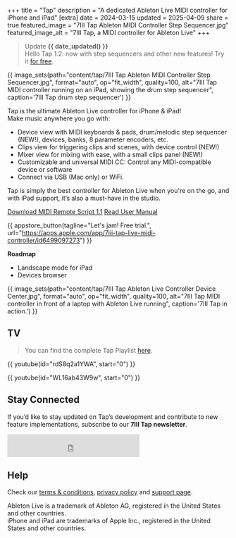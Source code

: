 +++
title = "Tap"
description = "A dedicated Ableton Live MIDI controller for iPhone and iPad"
[extra]
date = 2024-03-15
updated = 2025-04-09
share = true
featured_image = "7III Tap Ableton MIDI Controller Step Sequencer.jpg"
featured_image_alt = "7III Tap, a MIDI controller for Ableton Live"
+++
>Update **{{ date_updated() }}**  
>Hello Tap 1.2: now with step sequencers and other new features! 
>Try it [for free](https://apps.apple.com/app/7iii-tap-live-midi-controller/id6499097273).

{{ image_sets(path="content/tap/7III Tap Ableton MIDI Controller Step Sequencer.jpg", format="auto", op="fit_width", quality=100, alt="7III Tap MIDI controller running on an iPad, showing the drum step sequencer", caption='7III Tap drum step sequencer') }}


Tap is the ultimate Ableton Live controller for iPhone & iPad!  
Make music anywhere you go with:

- Device view with MIDI keyboards & pads, drum/melodic step sequencer (NEW!), devices, banks, 8 parameter encoders, etc.
- Clips view for triggering clips and scenes, with device control (NEW!)
- Mixer view for mixing with ease, with a small clips panel (NEW!)
- Customizable and universal MIDI CC: Control any MIDI-compatible device or software
- Connect via USB (Mac only) or WiFi.

Tap is simply the best controller for Ableton Live when you're on the go, and with iPad support, it’s also a must-have in the studio.

<!-- <div class="button"> -->
<a href="https://project7iii.com/tap/Tap.zip" class="btn" id="yellowButton" download>Download MIDI Remote Script 1.1</a> <a href="/tap/manual" class="btn" id="yellowButton">Read User Manual</a>
<!-- </div> -->


{{ appstore_button(tagline="Let's jam! Free trial.", url="https://apps.apple.com/app/7iii-tap-live-midi-controller/id6499097273") }}

**Roadmap**
- Landscape mode for iPad
- Devices browser

{{ image_sets(path="content/tap/7III Tap Ableton Live Controller Device Center.jpg", format="auto", op="fit_width", quality=100, alt="7III Tap MIDI controller in front of a laptop with Ableton Live running", caption='7III Tap in action.') }}

## TV
>You can find the complete Tap Playlist [here](https://youtube.com/playlist?list=PLcN8qnz0I9JhlHCpBz7QITk3D2pSIf0Qo&si=44xqGsoMvxHOu0Pp).

{{ youtube(id="rdS8q2a1YWA", start="0") }}

{{ youtube(id="WL16ab43W9w", start="0") }}

## Stay Connected
If you’d like to stay updated on Tap’s development and contribute to new feature implementations, subscribe to our **7III Tap newsletter**.
<iframe src="https://embeds.beehiiv.com/ca2f2e50-b638-498a-a4b4-8e1b29f0cc5e?slim=true" data-test-id="beehiiv-embed" height="52" frameborder="0" scrolling="no" style="margin: 0; border-radius: 0px !important; background-color: transparent;"></iframe>

## Help
Check our [terms & conditions](/tap/terms-and-conditions), [privacy policy](/tap/privacy-policy) and [support page](/tap/support).

<div class="footnote-definition"><p>Ableton Live is a trademark of Ableton AG, registered in the United States and other countries.
<br>iPhone and iPad are trademarks of Apple Inc., registered in the United States and other countries.</p></div>